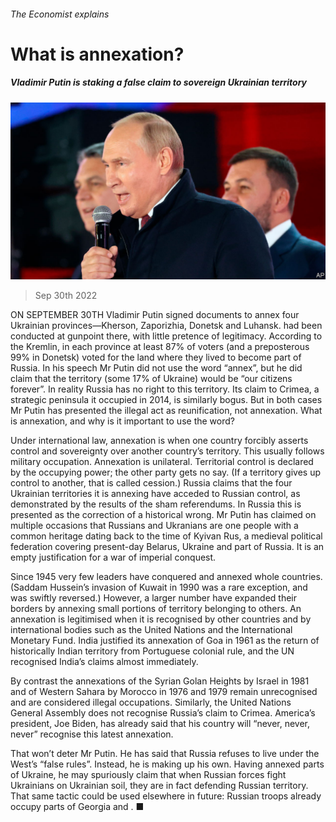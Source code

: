 ###### The Economist explains

# What is annexation? 

##### Vladimir Putin is staking a false claim to sovereign Ukrainian territory 

![image](images/20221001_EUP507.jpg) 

> Sep 30th 2022 

ON SEPTEMBER 30TH Vladimir Putin signed documents to annex four  Ukrainian provinces—Kherson, Zaporizhia, Donetsk and Luhansk.  had been conducted at gunpoint there, with little pretence of legitimacy. According to the Kremlin, in each province at least 87% of voters (and a preposterous 99% in Donetsk) voted for the land where they lived to become part of Russia. In his speech Mr Putin did not use the word “annex”, but he did claim that the territory (some 17% of Ukraine) would be “our citizens forever”. In reality Russia has no right to this territory. Its claim to Crimea, a strategic peninsula it occupied in 2014, is similarly bogus. But in both cases Mr Putin has presented the illegal act as reunification, not annexation. What is annexation, and why is it important to use the word?

Under international law, annexation is when one country forcibly asserts control and sovereignty over another country’s territory. This usually follows military occupation. Annexation is unilateral. Territorial control is declared by the occupying power; the other party gets no say. (If a territory gives up control to another, that is called cession.) Russia claims that the four Ukrainian territories it is annexing have acceded to Russian control, as demonstrated by the results of the sham referendums. In Russia this is presented as the correction of a historical wrong. Mr Putin has claimed on multiple occasions that Russians and Ukranians are one people with a common heritage dating back to the time of Kyivan Rus, a medieval political federation covering present-day Belarus, Ukraine and part of Russia. It is an empty justification for a war of imperial conquest.

Since 1945 very few leaders have conquered and annexed whole countries. (Saddam Hussein’s invasion of Kuwait in 1990 was a rare exception, and was swiftly reversed.) However, a larger number have expanded their borders by annexing small portions of territory belonging to others. An annexation is legitimised when it is recognised by other countries and by international bodies such as the United Nations and the International Monetary Fund. India justified its annexation of Goa in 1961 as the return of historically Indian territory from Portuguese colonial rule, and the UN recognised India’s claims almost immediately. 

By contrast the annexations of the Syrian Golan Heights by Israel in 1981 and of Western Sahara by Morocco in 1976 and 1979 remain unrecognised and are considered illegal occupations. Similarly, the United Nations General Assembly does not recognise Russia’s claim to Crimea. America’s president, Joe Biden, has already said that his country will “never, never, never” recognise this latest annexation.

That won’t deter Mr Putin. He has said that Russia refuses to live under the West’s “false rules”. Instead, he is making up his own. Having annexed parts of Ukraine, he may spuriously claim that when Russian forces fight Ukrainians on Ukrainian soil, they are in fact defending Russian territory. That same tactic could be used elsewhere in future: Russian troops already occupy parts of Georgia and . ■





